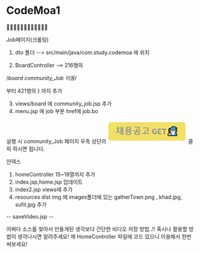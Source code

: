 # CodeMoa1
👨‍💻👨‍💻👨‍💻👨‍💻👨‍💻👨‍💻

Job페이지(크롤링)

1. dto 폴더 --> src/main/java/com.study.codemoa 에 위치

2. BoardController --> 216행의 

/*board community_Job 이동*/
  
  부터 421행의 } 까지 추가
  
3. views/board 에 community_job.jsp 추가
4. menu.jsp 에 job 부분 href에 job.bo 

실행 시 community_Job 페이지 우측 상단의
![잡마법사](./images/jobWizard.png) 클릭 하시면 됩니다.


인덱스

1. homeController 15~19열까지 추가
2. index.jsp,home.jsp 업데이트
3. index2.jsp  views에 추가
4. resources dist img 에 images폴더에 있는 gatherTown.png , khad.jpg, sufit.jpg 추가



-- saveVideo.jsp --

어쩌다 소스를 찾아서 만들게된 생각보다 간단한 비디오 저장 방법..!!
혹시나 활용할 방법이 생각나시면 알려주세요!
제 HomeController 파일에 코드 있으니 이용해서 한번 써보세요!

